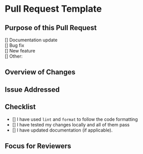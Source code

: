 <!-- DO NOT POST LINKS OR REFERENCES TO COPYRIGHTED CONTENT IN YOUR ISSUE. -->

# Pull Request Template

## **Purpose of this Pull Request**

<!-- (Select the applicable option by placing an "X" in the box.)  -->

[] Documentation update  
[] Bug fix  
[] New feature  
[] Other: <!-- (please explain) -->

## **Overview of Changes**

<!-- (Provide a detailed description of what changes were made in this PR and why they are necessary.) -->

## **Issue Addressed**

<!-- (If applicable, link to the issue this PR resolves, e.g., `Closes #123` or `Fixes #123`.) -->

## **Checklist**

<!-- (Ensure all tasks are completed before submitting your PR.) -->

- [] I have used `lint` and `format` to follow the code formatting
- [] I have tested my changes locally and all of them pass
- [] I have updated documentation (if applicable).

## **Focus for Reviewers**

<!-- (Is there anything specific you want reviewers to focus on, such as edge cases, possible regressions, or performance concerns?) -->
